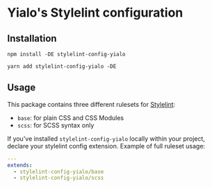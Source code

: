 # Yialo's Stylelint configuration

## Installation

```shell
npm install -DE stylelint-config-yialo
```

```shell
yarn add stylelint-config-yialo -DE
```

## Usage

This package contains three different rulesets for [Stylelint](https://github.com/stylelint/stylelint):

* `base`: for plain CSS and CSS Modules
* `scss`: for SCSS syntax only

If you've installed `stylelint-config-yialo` locally within your project, declare your stylelint config extension. Example of full ruleset usage:

```yaml
---
extends:
  - stylelint-config-yialo/base
  - stylelint-config-yialo/scss
```
